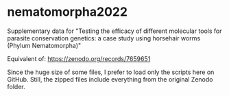 # nematomorpha2022
Supplementary data for "Testing the efficacy of different molecular tools for parasite conservation genetics: a case study using horsehair worms (Phylum Nematomorpha)"

Equivalent of:
https://zenodo.org/records/7659651

Since the huge size of some files, I prefer to load only the scripts here on GitHub. Still, the zipped files include everything from the original Zenodo folder.
